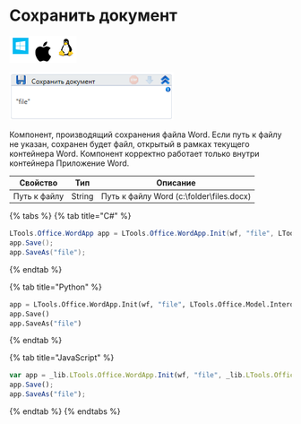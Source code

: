 # Сохранить документ

![](<../../../.gitbook/assets/image (762).png>)

![](<../../../.gitbook/assets/image (217).png>)

Компонент, производящий сохранения файла Word. Если путь к файлу не указан, сохранен будет файл, открытый в рамках текущего контейнера Word. Компонент корректно работает только внутри контейнера Приложение Word.

| Свойство     | Тип    | Описание                                 |
| ------------ | ------ | ---------------------------------------- |
| Путь к файлу | String | Путь к файлу Word (c:\folder\files.docx) |

{% tabs %}
{% tab title="C#" %}
```csharp
LTools.Office.WordApp app = LTools.Office.WordApp.Init(wf, "file", LTools.Office.Model.InteropTypes.DX);
app.Save();
app.SaveAs("file");
```
{% endtab %}

{% tab title="Python" %}
```python
app = LTools.Office.WordApp.Init(wf, "file", LTools.Office.Model.InteropTypes.DX)
app.Save()
app.SaveAs("file")
```
{% endtab %}

{% tab title="JavaScript" %}
```javascript
var app = _lib.LTools.Office.WordApp.Init(wf, "file", _lib.LTools.Office.Model.InteropTypes.DX);
app.Save();
app.SaveAs("file");
```
{% endtab %}
{% endtabs %}
